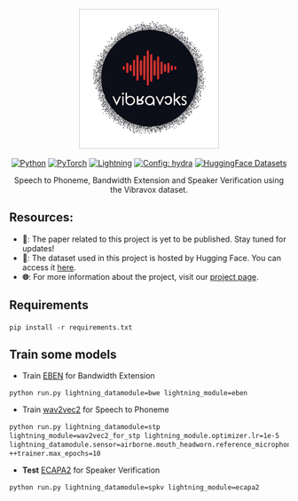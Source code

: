 <div align="center">

<p align="center">
  <img src="./logo.png" style="object-fit:contain; width:250px; height:250px; border: solid 1px #CCC">
</p>

<a href="https://www.python.org/"><img alt="Python" src="https://img.shields.io/badge/Python-3.12-3776AB?style=for-the-badge&logo=python&logoColor=white"></a>
<a href="https://pytorch.org"><img alt="PyTorch" src="https://img.shields.io/badge/-Pytorch 2.2-ee4c2c?style=for-the-badge&logo=pytorch&logoColor=white"></a>
<a href="https://pytorchlightning.ai/"><img alt="Lightning" src="https://img.shields.io/badge/-Lightning 2.2-792ee5?style=for-the-badge&logo=lightning&logoColor=white"></a>
<a href="https://hydra.cc/"><img alt="Config: hydra" src="https://img.shields.io/badge/-🐉 hydra 1.3-89b8cd?style=for-the-badge&logo=hydra&logoColor=white"></a>
<a href="https://huggingface.co/datasets"><img alt="HuggingFace Datasets" src="https://img.shields.io/badge/-🤗 datasets 2.19-yellow?style=for-the-badge&logo=huggingface&logoColor=white"></a>



Speech to Phoneme, Bandwidth Extension and Speaker Verification using the Vibravox dataset.



</div>

## Resources:

- **📝**: The paper related to this project is yet to be published. Stay tuned for updates!  
- **🤗**: The dataset used in this project is hosted by Hugging Face. You can access it [here](https://huggingface.co/datasets/Cnam-LMSSC/vibravox).  
- **🌐**: For more information about the project, visit our [project page](https://vibravox.cnam.fr/).

## Requirements
```pip install -r requirements.txt```

## Train some models

- Train [EBEN](https://github.com/jhauret/eben) for Bandwidth Extension  
```
python run.py lightning_datamodule=bwe lightning_module=eben
```

- Train [wav2vec2](https://huggingface.co/facebook/wav2vec2-base-fr-voxpopuli-v2) for Speech to Phoneme  
```
python run.py lightning_datamodule=stp lightning_module=wav2vec2_for_stp lightning_module.optimizer.lr=1e-5 lightning_datamodule.sensor=airborne.mouth_headworn.reference_microphone ++trainer.max_epochs=10
```

- **Test** [ECAPA2](https://huggingface.co/Jenthe/ECAPA2) for Speaker Verification
```
python run.py lightning_datamodule=spkv lightning_module=ecapa2
```
